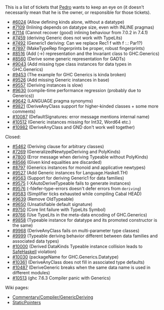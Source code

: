 
This is a list of tickets that [
Pedro](http://dreixel.net) wants to keep an eye on (it doesn't necessarily mean that he is the owner, or responsible for those tickets).


- [\#6024](https://gitlab.staging.haskell.org/ghc/ghc/issues/6024) (Allow defining kinds alone, without a datatype)
- [\#7109](https://gitlab.staging.haskell.org/ghc/ghc/issues/7109) (Inlining depends on datatype size, even with INLINE pragmas)
- [\#7114](https://gitlab.staging.haskell.org/ghc/ghc/issues/7114) (Cannot recover (good) inlining behaviour from 7.0.2 in 7.4.1)
- [\#7459](https://gitlab.staging.haskell.org/ghc/ghc/issues/7459) (deriving Generic does not work with TypeLits)
- [\#7492](https://gitlab.staging.haskell.org/ghc/ghc/issues/7492) (Generic1 deriving: Can we replace Rec1 f with f :.: Par1?)
- [\#7897](https://gitlab.staging.haskell.org/ghc/ghc/issues/7897) (MakeTypeRep fingerprints be proper, robust fingerprints)
- [\#8516](https://gitlab.staging.haskell.org/ghc/ghc/issues/8516) (Add (-\>) representation and the Invariant class to GHC.Generics)
- [\#8560](https://gitlab.staging.haskell.org/ghc/ghc/issues/8560) (Derive some generic representation for GADTs)
- [\#9043](https://gitlab.staging.haskell.org/ghc/ghc/issues/9043) (Add missing type class instances for data types in GHC.Generics)
- [\#9453](https://gitlab.staging.haskell.org/ghc/ghc/issues/9453) (The example for GHC Generics is kinda broken)
- [\#9526](https://gitlab.staging.haskell.org/ghc/ghc/issues/9526) (Add missing Generic instances in base)
- [\#9557](https://gitlab.staging.haskell.org/ghc/ghc/issues/9557) (Deriving instances is slow)
- [\#9630](https://gitlab.staging.haskell.org/ghc/ghc/issues/9630) (compile-time performance regression (probably due to Generics))
- [\#9642](https://gitlab.staging.haskell.org/ghc/ghc/issues/9642) (LANGUAGE pragma synonyms)
- [\#9821](https://gitlab.staging.haskell.org/ghc/ghc/issues/9821) (DeriveAnyClass support for higher-kinded classes + some more comments)
- [\#10087](https://gitlab.staging.haskell.org/ghc/ghc/issues/10087) (DefaultSignatures: error message mentions internal name)
- [\#10512](https://gitlab.staging.haskell.org/ghc/ghc/issues/10512) (Generic instances missing for Int32, Word64 etc.)
- [\#10982](https://gitlab.staging.haskell.org/ghc/ghc/issues/10982) (DeriveAnyClass and GND don't work well together)


Closed:


- [\#5462](https://gitlab.staging.haskell.org/ghc/ghc/issues/5462) (Deriving clause for arbitrary classes)
- [\#7269](https://gitlab.staging.haskell.org/ghc/ghc/issues/7269) (GeneralizedNewtypeDeriving and PolyKinds)
- [\#7800](https://gitlab.staging.haskell.org/ghc/ghc/issues/7800) (Error message when deriving Typeable without PolyKinds)
- [\#8566](https://gitlab.staging.haskell.org/ghc/ghc/issues/8566) (Given kind equalities are discarded)
- [\#8797](https://gitlab.staging.haskell.org/ghc/ghc/issues/8797) (Generics instances for monoid and applicative newtypes)
- [\#9527](https://gitlab.staging.haskell.org/ghc/ghc/issues/9527) (Add Generic instances for Language.Haskell.TH)
- [\#9563](https://gitlab.staging.haskell.org/ghc/ghc/issues/9563) (Support for deriving Generic1 for data families)
- [\#9575](https://gitlab.staging.haskell.org/ghc/ghc/issues/9575) (-XAutoDeriveTypeable fails to generate instances)
- [\#9576](https://gitlab.staging.haskell.org/ghc/ghc/issues/9576) (-fdefer-type-errors doesn't defer errors from `deriving`)
- [\#9583](https://gitlab.staging.haskell.org/ghc/ghc/issues/9583) (Simplifier ticks exhausted while compiling Cabal HEAD)
- [\#9639](https://gitlab.staging.haskell.org/ghc/ghc/issues/9639) (Remove OldTypeable)
- [\#9650](https://gitlab.staging.haskell.org/ghc/ghc/issues/9650) (Unsatisfiable default signature)
- [\#9750](https://gitlab.staging.haskell.org/ghc/ghc/issues/9750) (Core lint failure with TypeLits Symbol)
- [\#9766](https://gitlab.staging.haskell.org/ghc/ghc/issues/9766) (Use TypeLits in the meta-data encoding of GHC.Generics)
- [\#9858](https://gitlab.staging.haskell.org/ghc/ghc/issues/9858) (Typeable instance for datatype and its promoted constructor is the same)
- [\#9968](https://gitlab.staging.haskell.org/ghc/ghc/issues/9968) (DeriveAnyClass fails on multi-parameter type classes)
- [\#9999](https://gitlab.staging.haskell.org/ghc/ghc/issues/9999) (Typeable deriving behavior different between data families and associated data types)
- [\#10000](https://gitlab.staging.haskell.org/ghc/ghc/issues/10000) (Derived DataKinds Typeable instance collision leads to [SafeHaskell](safe-haskell) violation)
- [\#10030](https://gitlab.staging.haskell.org/ghc/ghc/issues/10030) (packageName for GHC.Generics.Datatype)
- [\#10361](https://gitlab.staging.haskell.org/ghc/ghc/issues/10361) (DeriveAnyClass does not fill in associated type defaults)
- [\#10487](https://gitlab.staging.haskell.org/ghc/ghc/issues/10487) (DeriveGeneric breaks when the same data name is used in different modules)
- [\#10513](https://gitlab.staging.haskell.org/ghc/ghc/issues/10513) (ghc 7.6.3 Compiler panic with Generics)


Wiki pages:


- [Commentary/Compiler/GenericDeriving](commentary/compiler/generic-deriving)
- [StaticPointers](static-pointers)
